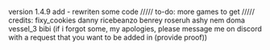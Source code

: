 version 1.4.9
add - rewriten some code
/////
to-do:
more games to get
/////
credits:
fixy_cookies
danny
ricebeanzo
benrey
roseruh
ashy
nem
doma
vessel_3
bibi
(if i forgot some, my apologies, please message me on discord with a request that you want to be added in (provide proof))